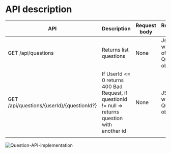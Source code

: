 # API description

| API 	| Description 	 | Request body 	     | Response body |
|-------|----------------|---------------------|---------------|
| GET /api/questions | Returns list questions | None | Json file with list of Question objects |
| GET /api/questions/{userId}/{questionId?} | If UserId <= 0 returns 400 Bad Request, if questionId != null => returns question with another id  | None | JSON with Question object |
|       |                |                     |               |

<img src="https://i.ibb.co/HtHygkD/Question-API-implementation.jpg" alt="Question-API-implementation" border="0">
